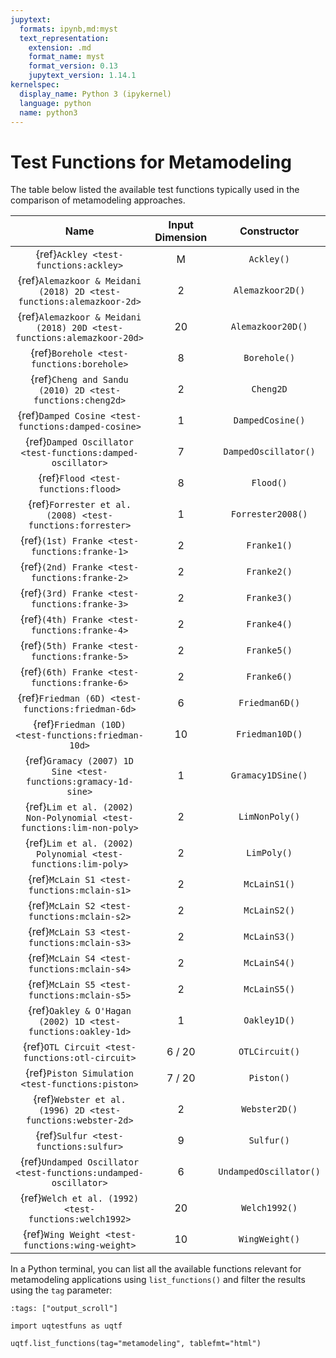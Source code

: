 ```yaml
---
jupytext:
  formats: ipynb,md:myst
  text_representation:
    extension: .md
    format_name: myst
    format_version: 0.13
    jupytext_version: 1.14.1
kernelspec:
  display_name: Python 3 (ipykernel)
  language: python
  name: python3
---
```


# Test Functions for Metamodeling

The table below listed the available test functions typically used
in the comparison of metamodeling approaches.

|                                  Name                                  | Input Dimension |       Constructor       |
|:----------------------------------------------------------------------:|:---------------:|:-----------------------:|
|                 {ref}`Ackley <test-functions:ackley>`                  |        M        |       `Ackley()`        |
|  {ref}`Alemazkoor & Meidani (2018) 2D <test-functions:alemazkoor-2d>`  |        2        |    `Alemazkoor2D()`     |
| {ref}`Alemazkoor & Meidani (2018) 20D <test-functions:alemazkoor-20d>` |       20        |    `Alemazkoor20D()`    |
|               {ref}`Borehole <test-functions:borehole>`                |        8        |      `Borehole()`       |
|       {ref}`Cheng and Sandu (2010) 2D <test-functions:cheng2d>`        |        2        |        `Cheng2D`        |
|          {ref}`Damped Cosine <test-functions:damped-cosine>`           |        1        |    `DampedCosine()`     |
|      {ref}`Damped Oscillator <test-functions:damped-oscillator>`       |        7        |  `DampedOscillator()`   |
|                  {ref}`Flood <test-functions:flood>`                   |        8        |        `Flood()`        |
|       {ref}`Forrester et al. (2008) <test-functions:forrester>`        |        1        |    `Forrester2008()`    |
|             {ref}`(1st) Franke <test-functions:franke-1>`              |        2        |       `Franke1()`       |
|             {ref}`(2nd) Franke <test-functions:franke-2>`              |        2        |       `Franke2()`       |
|             {ref}`(3rd) Franke <test-functions:franke-3>`              |        2        |       `Franke3()`       |
|             {ref}`(4th) Franke <test-functions:franke-4>`              |        2        |       `Franke4()`       |
|             {ref}`(5th) Franke <test-functions:franke-5>`              |        2        |       `Franke5()`       |
|             {ref}`(6th) Franke <test-functions:franke-6>`              |        2        |       `Franke6()`       |
|           {ref}`Friedman (6D) <test-functions:friedman-6d>`            |        6        |     `Friedman6D()`      |
|          {ref}`Friedman (10D) <test-functions:friedman-10d>`           |       10        |     `Friedman10D()`     |
|     {ref}`Gramacy (2007) 1D Sine <test-functions:gramacy-1d-sine>`     |        1        |    `Gramacy1DSine()`    |
| {ref}`Lim et al. (2002) Non-Polynomial <test-functions:lim-non-poly>`  |        2        |     `LimNonPoly()`      |
|     {ref}`Lim et al. (2002) Polynomial <test-functions:lim-poly>`      |        2        |       `LimPoly()`       |
|              {ref}`McLain S1 <test-functions:mclain-s1>`               |        2        |      `McLainS1()`       |
|              {ref}`McLain S2 <test-functions:mclain-s2>`               |        2        |      `McLainS2()`       |
|              {ref}`McLain S3 <test-functions:mclain-s3>`               |        2        |      `McLainS3()`       |
|              {ref}`McLain S4 <test-functions:mclain-s4>`               |        2        |      `McLainS4()`       |
|              {ref}`McLain S5 <test-functions:mclain-s5>`               |        2        |      `McLainS5()`       |
|      {ref}`Oakley & O'Hagan (2002) 1D <test-functions:oakley-1d>`      |        1        |      `Oakley1D()`       |
|            {ref}`OTL Circuit <test-functions:otl-circuit>`             |     6 / 20      |     `OTLCircuit()`      |
|            {ref}`Piston Simulation <test-functions:piston>`            |     7 / 20      |       `Piston()`        |
|      {ref}`Webster et al. (1996) 2D <test-functions:webster-2d>`       |        2        |      `Webster2D()`      |
|                 {ref}`Sulfur <test-functions:sulfur>`                  |        9        |       `Sulfur()`        |
|    {ref}`Undamped Oscillator <test-functions:undamped-oscillator>`     |        6        | `UndampedOscillator()`  |
|         {ref}`Welch et al. (1992) <test-functions:welch1992>`          |       20        |      `Welch1992()`      |
|            {ref}`Wing Weight <test-functions:wing-weight>`             |       10        |     `WingWeight()`      |

In a Python terminal, you can list all the available functions relevant
for metamodeling applications using ``list_functions()`` and filter the results
using the ``tag`` parameter:

```{code-cell} ipython3
:tags: ["output_scroll"]

import uqtestfuns as uqtf

uqtf.list_functions(tag="metamodeling", tablefmt="html")
```
